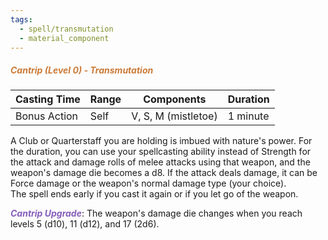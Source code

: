```yaml
---
tags:
  - spell/transmutation
  - material_component
---
```

##### *<span style="color:rgb(203, 123, 55)">Cantrip (Level 0) - Transmutation</span>*

| Casting Time | Range | Components          | Duration |
| ------------ | ----- | ------------------- | -------- |
| Bonus Action | Self  | V, S, M (mistletoe) | 1 minute |


A Club or Quarterstaff you are holding is imbued with nature's power. For the duration, you can use your spellcasting ability instead of Strength for the attack and damage rolls of melee attacks using that weapon, and the weapon's damage die becomes a d8. If the attack deals damage, it can be Force damage or the weapon's normal damage type (your choice).  
The spell ends early if you cast it again or if you let go of the weapon.  

**<span style="color:rgb(134, 93, 187)">_Cantrip Upgrade_</span>**: The weapon's damage die changes when you reach levels 5 (d10), 11 (d12), and 17 (2d6).